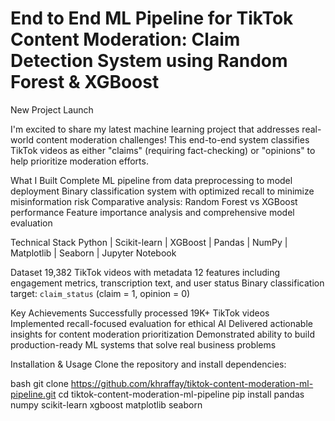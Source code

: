 # End to End ML Pipeline for TikTok Content Moderation: Claim Detection System using Random Forest & XGBoost

 New Project Launch

I'm excited to share my latest machine learning project that addresses real-world content moderation challenges! This end-to-end system classifies TikTok videos as either "claims" (requiring fact-checking) or "opinions" to help prioritize moderation efforts.



 What I Built
 Complete ML pipeline from data preprocessing to model deployment
 Binary classification system with optimized recall to minimize misinformation risk
 Comparative analysis: Random Forest vs XGBoost performance
 Feature importance analysis and comprehensive model evaluation



 Technical Stack
Python | Scikit-learn | XGBoost | Pandas | NumPy | Matplotlib | Seaborn | Jupyter Notebook



 Dataset
 19,382 TikTok videos with metadata
 12 features including engagement metrics, transcription text, and user status
 Binary classification target: `claim_status` (claim = 1, opinion = 0)



 Key Achievements
 Successfully processed 19K+ TikTok videos
 Implemented recall-focused evaluation for ethical AI
 Delivered actionable insights for content moderation prioritization
 Demonstrated ability to build production-ready ML systems that solve real business problems



 Installation & Usage
Clone the repository and install dependencies:

bash
git clone https://github.com/khraffay/tiktok-content-moderation-ml-pipeline.git
cd tiktok-content-moderation-ml-pipeline
pip install pandas numpy scikit-learn xgboost matplotlib seaborn
